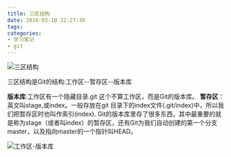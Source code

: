 ```yaml
---
title: 三区结构
date: 2016-03-10 22:27:30
tags:
categories:
- 学习笔记
- git
---
```


![三区结构](http://7xlana.com1.z0.glb.clouddn.com/myblog/git/git-operations.png)

三区结构是Git的结构:工作区--暂存区--版本库
<!--more-->


**版本库**:工作区有一个隐藏目录.git 这个不算工作区，而是Git的版本库。
**暂存区**：英文叫stage,或index。一般存放在git 目录下的index文件(.git/index)中，所以我们把暂存区时也叫作索引(index).
Git的版本库里存了很多东西，其中最重要的就是称为stage（或者叫index）的暂存区，还有Git为我们自动创建的第一个分支master，以及指向master的一个指针叫HEAD。

![工作区-版本库](http://7xlana.com1.z0.glb.clouddn.com/git_note_2.png)


